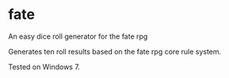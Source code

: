 # fate
An easy dice roll generator for the fate rpg

Generates ten roll results based on the fate rpg core rule system.

Tested on Windows 7.
